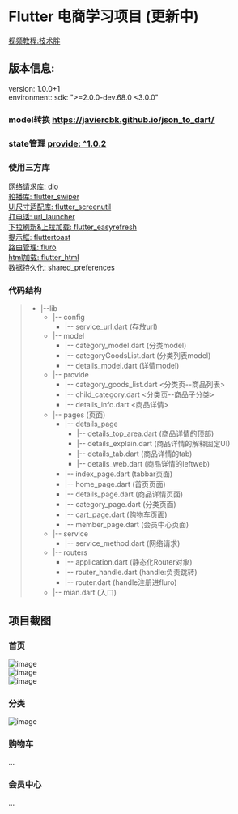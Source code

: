 #  Flutter 电商学习项目 (更新中)
 [视频教程:技术胖]( https://m.qlchat.com/wechat/page/topic-simple-video?topicId=2000003599735644&byhand=1 )    <br/>

## 版本信息:
  version: 1.0.0+1   <br/>
  environment:   sdk: ">=2.0.0-dev.68.0 <3.0.0"  <br/>
    
### model转换  [https://javiercbk.github.io/json_to_dart/ ]( https://javiercbk.github.io/json_to_dart/  )  <br/>
### state管理  [provide: ^1.0.2 ]( https://github.com/google/flutter-provide  )  <br/>


### 使用三方库
 [网络请求库: dio]( https://github.com/flutterchina/dio )  <br/>
 [轮播库: flutter_swiper]( https://github.com/best-flutter/flutter_swiper )  <br/>
 [UI尺寸适配库: flutter_screenutil]( https://github.com/OpenFlutter/flutter_screenutil )  <br/>
 [打电话: url_launcher]( https://github.com/flutter/plugins )  <br/>
 [下拉刷新&上拉加载: flutter_easyrefresh]( https://github.com/xuelongqy/flutter_easyrefresh )  <br/>
 [提示框: fluttertoast]( https://github.com/PonnamKarthik/FlutterToast )  <br/>
 [路由管理: fluro]( https://github.com/theyakka/fluro )  <br/>
 [html加载: flutter_html]( https://github.com/Sub6Resources/flutter_html)  <br/>
 [数据持久化: shared_preferences]( https://github.com/flutter/plugins/tree/master/packages/shared_preferences)  <br/>


 
 
### 代码结构
>- |--lib
>    - |-- config 
>      - |-- service_url.dart (存放url)
>    - |-- model 
>      - |-- category_model.dart (分类model)
>      - |-- categoryGoodsList.dart (分类列表model)
>      - |-- details_model.dart (详情model)
>    - |-- provide 
>      - |-- category_goods_list.dart <分类页--商品列表>
>      - |-- child_category.dart  <分类页--商品子分类>
>      - |-- details_info.dart <商品详情>
>    - |-- pages (页面)
>      - |-- details_page
>        - |-- details_top_area.dart  (商品详情的顶部)
>        - |-- details_explain.dart  (商品详情的解释固定UI)
>        - |-- details_tab.dart  (商品详情的tab)
>        - |-- details_web.dart  (商品详情的leftweb)
>      - |-- index_page.dart  (tabbar页面)
>      - |-- home_page.dart  (首页页面)
>      - |-- details_page.dart  (商品详情页面)
>      - |-- category_page.dart  (分类页面)
>      - |-- cart_page.dart  (购物车页面)
>      - |-- member_page.dart  (会员中心页面)
>    - |-- service 
>      - |-- service_method.dart (网络请求)
>    - |-- routers 
>      - |-- application.dart (静态化Router对象)
>      - |-- router_handle.dart (handle:负责跳转)
>      - |-- router.dart (handle注册进fluro)
>    - |-- mian.dart  (入口) 

## 项目截图
### 首页
![image](https://github.com/pheromone/flutter_shop/blob/master/homePage1.png) <br/>
![image](https://github.com/pheromone/flutter_shop/blob/master/homepag2.png) <br/>
![image](https://github.com/pheromone/flutter_shop/blob/master/%E5%95%86%E5%93%81%E8%AF%A6%E6%83%85.png) <br/>

### 分类
![image](https://github.com/pheromone/flutter_shop/blob/master/%E5%88%86%E7%B1%BB.png) <br/>

### 购物车
...
### 会员中心
...


 
